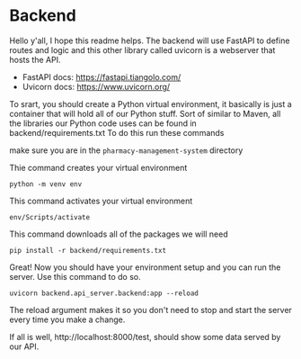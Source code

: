 # Backend

Hello y'all, I hope this readme helps. The backend will use FastAPI to define routes and logic and this other library called uvicorn is a webserver that hosts the API.

- FastAPI docs: https://fastapi.tiangolo.com/
- Uvicorn docs: https://www.uvicorn.org/

To srart, you should create a Python virtual environment, it basically is just a container that will hold all of our Python stuff. Sort of similar to Maven, all the libraries our Python code uses can be found in backend/requirements.txt
To do this run these commands

make sure you are in the `pharmacy-management-system` directory

Thie command creates your virtual environment

```shell
python -m venv env
```

This command activates your virtual environment

```shell
env/Scripts/activate
```

This command downloads all of the packages we will need

```shell
pip install -r backend/requirements.txt
```

Great! Now you should have your environment setup and you can run the server. Use this command to do so.

```shell
uvicorn backend.api_server.backend:app --reload
```

The reload argument makes it so you don't need to stop and start the server every time you make a change.

If all is well, http://localhost:8000/test, should show some data served by our API.
